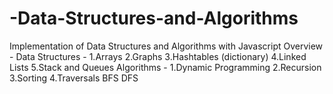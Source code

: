 # -Data-Structures-and-Algorithms
Implementation of Data Structures and Algorithms with Javascript
Overview -
  Data Structures -
    1.Arrays
    2.Graphs
    3.Hashtables (dictionary)
    4.Linked Lists
    5.Stack and Queues
  Algorithms -
    1.Dynamic Programming
    2.Recursion
    3.Sorting
    4.Traversals
      BFS
      DFS
